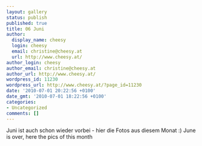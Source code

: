 ```yaml
---
layout: gallery
status: publish
published: true
title: 06 Juni
author:
  display_name: cheesy
  login: cheesy
  email: christine@cheesy.at
  url: http://www.cheesy.at/
author_login: cheesy
author_email: christine@cheesy.at
author_url: http://www.cheesy.at/
wordpress_id: 11230
wordpress_url: http://www.cheesy.at/?page_id=11230
date: '2010-07-01 20:22:56 +0100'
date_gmt: '2010-07-01 18:22:56 +0100'
categories:
- Uncategorized
comments: []
---
```

<!--:de-->Juni ist auch schon wieder vorbei - hier die Fotos aus diesem Monat :)
<!--:--><!--:en-->June is over, here the pics of this month
<!--:-->
